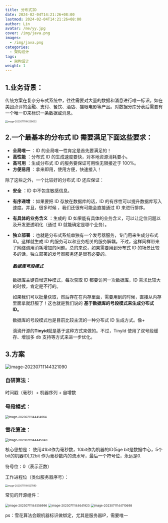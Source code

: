 ```yaml
---
title: 分布式ID
date: 2024-02-04T14:21:26+08:00
lastmod: 2024-02-04T14:21:26+08:00
author: Lin
avatar: /me/yy.jpg
cover: /img/java.png
images:
  - /img/java.png
categories:
  - 架构设计
tags:
  - 架构设计
weight: 1
---
```


## 1.业务背景：

传统方案在复杂分布式系统中，往往需要对大量的数据和消息进行唯一标识。如在美团点评的金融、支付、餐饮、酒店、猫眼电影等产品。对数据分库分表后需要有一个唯一ID来标识一条数据或消息。

<img src="https://cdn.jsdelivr.net/gh/recordnote/cdn/img/image-20230711144239032.png" alt="image-20230711144239032" style="zoom:50%;" />  

## 2.一个最基本的分布式 ID 需要满足下面这些要求：

- **全局唯一** ：ID 的全局唯一性肯定是首先要满足的！
- **高性能** ：分布式 ID 的生成速度要快，对本地资源消耗要小。
- **高可用** ：生成分布式 ID 的服务要保证可用性无限接近于 100%。
- **方便易用** ：拿来即用，使用方便，快速接入！

除了这些之外，一个比较好的分布式 ID 还应保证：

- **安全** ：ID 中不包含敏感信息。

- **有序递增** ：如果要把 ID 存放在数据库的话，ID 的有序性可以提升数据库写入速度。并且，很多时候 ，我们还很有可能会直接通过 ID 来进行排序。

- **有具体的业务含义** ：生成的 ID 如果能有具体的业务含义，可以让定位问题以及开发更透明化（通过 ID 就能确定是哪个业务）。

- **独立部署** ：也就是分布式系统单独有一个发号器服务，专门用来生成分布式 ID。这样就生成 ID 的服务可以和业务相关的服务解耦。不过，这样同样带来了网络调用消耗增加的问题。总的来说，如果需要用到分布式 ID 的场景比较多的话，独立部署的发号器服务还是很有必要的。

  ##### 数据库号段模式

  数据库主键自增这种模式，每次获取 ID 都要访问一次数据库，ID 需求比较大的时候，肯定是不行的。

  如果我们可以批量获取，然后存在在内存里面，需要用到的时候，直接从内存里面拿就舒服了！这也就是我们说的 **基于数据库的号段模式来生成分布式 ID。**

  数据库的号段模式也是目前比较主流的一种分布式 ID 生成方式。像+

  滴滴开源的**Tinyid**就是基于这种方式来做的。不过，TinyId 使用了双号段缓存、增加多 db 支持等方式来进一步优化。

## 3.方案

![image-20230711144321090](https://cdn.jsdelivr.net/gh/recordnote/cdn/img/image-20230711144321090.png)

### 自研算法：

时间戳（毫秒）+ 机器序列 + 自增数

###  号段模式：

<img src="https://cdn.jsdelivr.net/gh/recordnote/cdn/img/image-20230711144414664.png" alt="image-20230711144414664" style="zoom:67%;" /> 

### 雪花算法：

<img src="https://cdn.jsdelivr.net/gh/recordnote/cdn/img/image-20230711144445043.png" alt="image-20230711144445043" style="zoom:67%;" /> 

核心思想是： 使用41bit作为毫秒数，10bit作为机器的ID(5ge bit是数据中心，5个bit的机器ID),12bit 作为毫秒数内的流水号，最后一个符号位，永远是0.

符号位：0（表示正数）

工作进程位（类似服务器序号）：

<img src="https://cdn.jsdelivr.net/gh/recordnote/cdn/img/image-20230711144527590.png" alt="image-20230711144527590" style="zoom:50%;" />    

常见的开源组件：

<img src="https://cdn.jsdelivr.net/gh/recordnote/cdn/img/image-20230711144556996.png" alt="image-20230711144556996" style="zoom:67%;" /> 

<img src="https://cdn.jsdelivr.net/gh/recordnote/cdn/img/image-20230711144641923.png" alt="image-20230711144641923" style="zoom:67%;" /> 

<img src="https://cdn.jsdelivr.net/gh/recordnote/cdn/img/image-20230711144710698.png" alt="image-20230711144710698" style="zoom:67%;" /> 

ps：雪花算法会跟机器标识做绑定，尤其是服务器IP，需要唯一